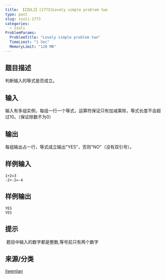 ```yaml
---
title: 【ZZULI】[1773]Lovely simple problem two
type: post
slug: zzuli-1773
categories:
  - zzuli
ProblemParams:
  ProblemTitle: "Lovely simple problem two"
  TimeLimit: "1 Sec"
  MemoryLimit: "128 MB"
---
```


## 题目描述

判断输入的等式是否成立。

## 输入

输入有多组实例，每组一行一个等式，运算符保证只有加减乘除，等式长度不会超过10。（保证除数不为0）

## 输出

每组输出占一行，等式成立输出"YES"，否则"NO"（没有双引号）。

## 样例输入

```
1+2=3
-2+-2=-4
```

## 样例输出

```
YES
YES
```

## 提示

 题目中输入的数字都是整数,等号前只有两个数字

## 来源/分类

[liwenjian](https://web.archive.org/web/http://acm.zzuli.edu.cn/problemset.php?search=liwenjian)
